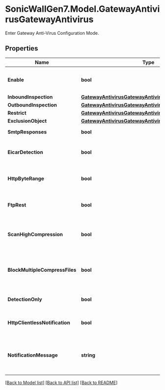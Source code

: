 # SonicWallGen7.Model.GatewayAntivirusGatewayAntivirus
Enter Gateway Anti-Virus Configuration Mode.

## Properties

Name | Type | Description | Notes
------------ | ------------- | ------------- | -------------
**Enable** | **bool** | Enable Gateway Anti-Virus service. | [optional] 
**InboundInspection** | [**GatewayAntivirusGatewayAntivirusInboundInspection**](GatewayAntivirusGatewayAntivirusInboundInspection.md) |  | [optional] 
**OutboundInspection** | [**GatewayAntivirusGatewayAntivirusOutboundInspection**](GatewayAntivirusGatewayAntivirusOutboundInspection.md) |  | [optional] 
**Restrict** | [**GatewayAntivirusGatewayAntivirusRestrict**](GatewayAntivirusGatewayAntivirusRestrict.md) |  | [optional] 
**ExclusionObject** | [**GatewayAntivirusGatewayAntivirusExclusionObject**](GatewayAntivirusGatewayAntivirusExclusionObject.md) |  | [optional] 
**SmtpResponses** | **bool** | Enable SMTP responses. | [optional] 
**EicarDetection** | **bool** | Enable detection of EICAR test virus. | [optional] 
**HttpByteRange** | **bool** | Enable HTTP Byte-Range requests with Gateway AV. | [optional] 
**FtpRest** | **bool** | Enable FTP &#39;REST&#39; requests with Gateway AV. | [optional] 
**ScanHighCompression** | **bool** | Scan parts of files with high compression ratios. | [optional] 
**BlockMultipleCompressFiles** | **bool** | Enable to block files with multiple levels of zip/gzip compression. | [optional] 
**DetectionOnly** | **bool** | Enable detection only mode. | [optional] 
**HttpClientlessNotification** | **bool** | Enable HTTP Clientless Notification Alerts. | [optional] 
**NotificationMessage** | **string** | Set HTTP Clientless Notification Message to display when blocking. | [optional] 

[[Back to Model list]](../README.md#documentation-for-models) [[Back to API list]](../README.md#documentation-for-api-endpoints) [[Back to README]](../README.md)

